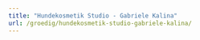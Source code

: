 ```yaml
---
title: "Hundekosmetik Studio - Gabriele Kalina"
url: /groedig/hundekosmetik-studio-gabriele-kalina/
---
```

